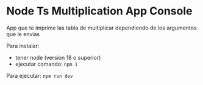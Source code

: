 # Node Ts Multiplication App Console
App que te imprime las tabla de multiplicar dependiendo de los argumentos que le envias

Para instalar:
- tener node (version 18 o superior)
- ejecutar comando:
``npm i``

Para ejecutar: 
``npm run dev``